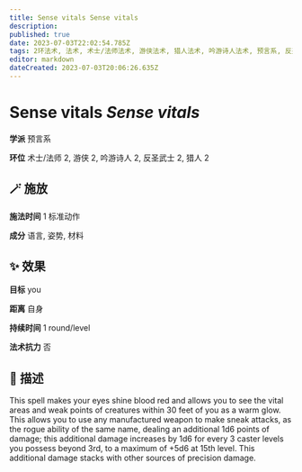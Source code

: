 ```yaml
---
title: Sense vitals Sense vitals
description: 
published: true
date: 2023-07-03T22:02:54.785Z
tags: 2环法术, 法术, 术士/法师法术, 游侠法术, 猎人法术, 吟游诗人法术, 预言系, 反圣武士法术
editor: markdown
dateCreated: 2023-07-03T20:06:26.635Z
---
```


# **Sense vitals** *Sense vitals*

**学派** 预言系 

**环位** 术士/法师 2, 游侠 2, 吟游诗人 2, 反圣武士 2, 猎人 2

## 🪄 施放

**施法时间** 1 标准动作

**成分** 语言, 姿势, 材料

## ✨ 效果 

**目标** you 

**距离** 自身  

**持续时间** 1 round/level 

**法术抗力** 否

## 📖 描述

This spell makes your eyes shine blood red and allows you to see the vital areas and weak points of creatures within 30 feet of you as a warm glow. This allows you to use any manufactured weapon to make sneak attacks, as the rogue ability of the same name, dealing an additional 1d6 points of damage; this additional damage increases by 1d6 for every 3 caster levels you possess beyond 3rd, to a maximum of +5d6 at 15th level. This additional damage stacks with other sources of precision damage.
    